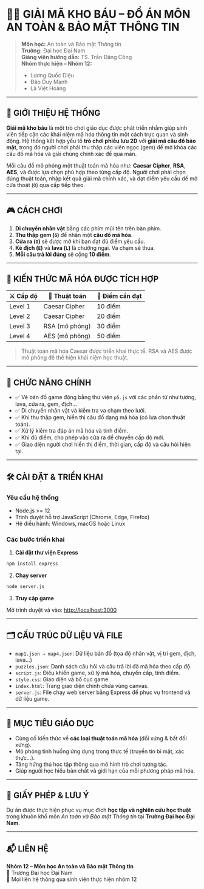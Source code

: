
# 🏴‍☠️ GIẢI MÃ KHO BÁU – ĐỒ ÁN MÔN AN TOÀN & BẢO MẬT THÔNG TIN

> **Môn học:** An toàn và Bảo mật Thông tin  
> **Trường:** Đại học Đại Nam  
> **Giảng viên hướng dẫn:** TS. Trần Đăng Công  
> **Nhóm thực hiện – Nhóm 12:**  
> - Lương Quốc Diệu
> - Đào Duy Mạnh
> - Lã Việt Hoàng

---

## 🧩 GIỚI THIỆU HỆ THỐNG

**Giải mã kho báu** là một trò chơi giáo dục được phát triển nhằm giúp sinh viên tiếp cận các khái niệm mã hóa thông tin một cách trực quan và sinh động. Hệ thống kết hợp yếu tố **trò chơi phiêu lưu 2D** với **giải mã câu đố bảo mật**, trong đó người chơi phải thu thập các viên ngọc (gem) để mở khóa các câu đố mã hóa và giải chúng chính xác để qua màn.

Mỗi câu đố mô phỏng một thuật toán mã hóa như: **Caesar Cipher**, **RSA**, **AES**, và được lựa chọn phù hợp theo từng cấp độ. Người chơi phải chọn đúng thuật toán, nhập kết quả giải mã chính xác, và đạt điểm yêu cầu để mở cửa thoát (`O`) qua cấp tiếp theo.

---

## 🎮 CÁCH CHƠI

1. **Di chuyển nhân vật** bằng các phím mũi tên trên bàn phím.
2. **Thu thập gem (`G`)** để nhận một **câu đố mã hóa**.
3. **Cửa ra (`O`)** sẽ được mở khi bạn đạt đủ điểm yêu cầu.
4. **Kẻ địch (`E`)** và **lava (`L`)** là chướng ngại. Va chạm sẽ thua.
5. **Mỗi câu trả lời đúng** sẽ cộng **10 điểm**.

---

## 🔐 KIẾN THỨC MÃ HÓA ĐƯỢC TÍCH HỢP

| ⚔️ Cấp độ | 🔐 Thuật toán      | 🎯 Điểm cần đạt |
|----------|--------------------|----------------|
| Level 1  | Caesar Cipher      | 10 điểm        |
| Level 2  | Caesar Cipher      | 20 điểm        |
| Level 3  | RSA (mô phỏng)     | 30 điểm        |
| Level 4  | AES (mô phỏng)     | 50 điểm        |
> Thuật toán mã hóa Caesar được triển khai thực tế. RSA và AES được mô phỏng để thể hiện khái niệm học thuật.

---

## 🧠 CHỨC NĂNG CHÍNH

- ✅ Vẽ bản đồ game động bằng thư viện `p5.js` với các phần tử như tường, lava, cửa ra, gem, địch...
- ✅ Di chuyển nhân vật và kiểm tra va chạm theo lưới.
- ✅ Khi thu thập gem, hiển thị câu đố dạng mã hóa (có lựa chọn thuật toán).
- ✅ Xử lý kiểm tra đáp án mã hóa và tính điểm.
- ✅ Khi đủ điểm, cho phép vào cửa ra để chuyển cấp độ mới.
- ✅ Giao diện người chơi hiển thị điểm, thời gian, cấp độ và câu hỏi hiện tại.

---

## 🛠️ CÀI ĐẶT & TRIỂN KHAI

### Yêu cầu hệ thống

- Node.js >= 12  
- Trình duyệt hỗ trợ JavaScript (Chrome, Edge, Firefox)  
- Hệ điều hành: Windows, macOS hoặc Linux

### Các bước triển khai

1. **Cài đặt thư viện Express**

```bash
npm install express
```

2. **Chạy server**

```bash
node server.js
```

3. **Truy cập game**

Mở trình duyệt và vào: [http://localhost:3000](http://localhost:3000)

---

## 🗂️ CẤU TRÚC DỮ LIỆU VÀ FILE

- `map1.json → map4.json`: Dữ liệu bản đồ (tọa độ nhân vật, vị trí gem, địch, lava...)
- `puzzles.json`: Danh sách câu hỏi và câu trả lời đã mã hóa theo cấp độ.
- `script.js`: Điều khiển game, xử lý mã hóa, chuyển cấp, tính điểm.
- `style.css`: Giao diện và bố cục game.
- `index.html`: Trang giao diện chính chứa vùng canvas.
- `server.js`: File chạy web server bằng Express để phục vụ frontend và dữ liệu game.

---

## 🧪 MỤC TIÊU GIÁO DỤC

- Củng cố kiến thức về **các loại thuật toán mã hóa** (đối xứng & bất đối xứng).
- Mô phỏng tình huống ứng dụng trong thực tế (truyền tin bí mật, xác thực...).
- Tăng hứng thú học tập thông qua mô hình trò chơi tương tác.
- Giúp người học hiểu bản chất và giới hạn của mỗi phương pháp mã hóa.

---

## 📜 GIẤY PHÉP & LƯU Ý

Dự án được thực hiện phục vụ mục đích **học tập và nghiên cứu học thuật** trong khuôn khổ môn _An toàn và Bảo mật Thông tin_ tại **Trường Đại học Đại Nam**.


---

## 📬 LIÊN HỆ

**Nhóm 12 – Môn học An toàn và Bảo mật Thông tin**  
📍 Trường Đại học Đại Nam  
📧 Mọi liên hệ thông qua sinh viên thực hiện nhóm 12 
